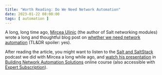 ```yaml
---
title: "Worth Reading: Do We Need Network Automation"
date: 2023-01-22 08:08:00
tags: [ automation ]
---
```

A long, long time ago, [Mircea Ulinic](https://www.ipspace.net/Author:Mircea_Ulinic) (the author of Salt networking modules) wrote a long and thoughtful blog post on [whether we need network automation](https://mirceaulinic.net/2019-01-09-do-we-need-network-automation/) (TL&DR spoiler: yes).

After reading the article, you might want to listen to the [Salt and SaltStack](/2017/04/salt-and-saltstack-on-software-gone-wild/) podcast we did with Mircea a long while ago, and [watch his presentation](https://my.ipspace.net/bin/list?id=NetAutSol&module=8#M8S2) in [Building Network Automation Solutions](https://www.ipspace.net/Building_Network_Automation_Solutions) online course (also accessible with [Expert Subscription](https://www.ipspace.net/Subscription/Individual)).
